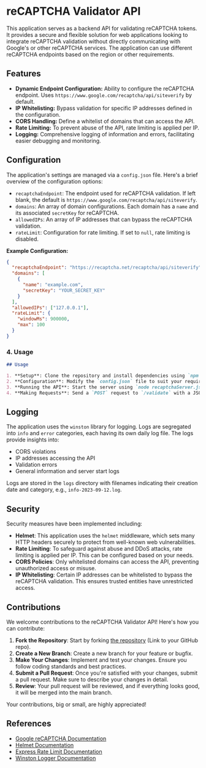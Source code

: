 # reCAPTCHA Validator API

This application serves as a backend API for validating reCAPTCHA tokens. It provides a secure and flexible solution for web applications looking to integrate reCAPTCHA validation without directly communicating with Google's or other reCAPTCHA services. The application can use different reCAPTCHA endpoints based on the region or other requirements.

## Features

- **Dynamic Endpoint Configuration:** Ability to configure the reCAPTCHA endpoint. Uses `https://www.google.com/recaptcha/api/siteverify` by default.
- **IP Whitelisting:** Bypass validation for specific IP addresses defined in the configuration.
- **CORS Handling:** Define a whitelist of domains that can access the API.
- **Rate Limiting:** To prevent abuse of the API, rate limiting is applied per IP.
- **Logging:** Comprehensive logging of information and errors, facilitating easier debugging and monitoring.

## Configuration

The application's settings are managed via a `config.json` file. Here's a brief overview of the configuration options:

- `recaptchaEndpoint`: The endpoint used for reCAPTCHA validation. If left blank, the default is `https://www.google.com/recaptcha/api/siteverify`.
- `domains`: An array of domain configurations. Each domain has a `name` and its associated `secretKey` for reCAPTCHA.
- `allowedIPs`: An array of IP addresses that can bypass the reCAPTCHA validation.
- `rateLimit`: Configuration for rate limiting. If set to `null`, rate limiting is disabled.

**Example Configuration:**

```json
{
  "recaptchaEndpoint": "https://recaptcha.net/recaptcha/api/siteverify",
  "domains": [
    {
      "name": "example.com",
      "secretKey": "YOUR_SECRET_KEY"
    }
  ],
  "allowedIPs": ["127.0.0.1"],
  "rateLimit": {
    "windowMs": 900000,
    "max": 100
  }
}
```

### 4. Usage

```markdown
## Usage

1. **Setup**: Clone the repository and install dependencies using `npm install`.
2. **Configuration**: Modify the `config.json` file to suit your requirements.
3. **Running the API**: Start the server using `node recaptchaServer.js`. It runs on port 3000 by default.
4. **Making Requests**: Send a `POST` request to `/validate` with a JSON body containing the reCAPTCHA token. The response will be a JSON object indicating the validation result.

```

## Logging

The application uses the `winston` library for logging. Logs are segregated into `info` and `error` categories, each having its own daily log file. The logs provide insights into:

- CORS violations
- IP addresses accessing the API
- Validation errors
- General information and server start logs

Logs are stored in the `logs` directory with filenames indicating their creation date and category, e.g., `info-2023-09-12.log`.

## Security

Security measures have been implemented including:

- **Helmet**: This application uses the `helmet` middleware, which sets many HTTP headers securely to protect from well-known web vulnerabilities.
- **Rate Limiting**: To safeguard against abuse and DDoS attacks, rate limiting is applied per IP. This can be configured based on your needs.
- **CORS Policies**: Only whitelisted domains can access the API, preventing unauthorized access or misuse.
- **IP Whitelisting**: Certain IP addresses can be whitelisted to bypass the reCAPTCHA validation. This ensures trusted entities have unrestricted access.

## Contributions

We welcome contributions to the reCAPTCHA Validator API! Here's how you can contribute:

1. **Fork the Repository**: Start by forking [the repository](#) (Link to your GitHub repo).
2. **Create a New Branch**: Create a new branch for your feature or bugfix.
3. **Make Your Changes**: Implement and test your changes. Ensure you follow coding standards and best practices.
4. **Submit a Pull Request**: Once you're satisfied with your changes, submit a pull request. Make sure to describe your changes in detail.
5. **Review**: Your pull request will be reviewed, and if everything looks good, it will be merged into the main branch.

Your contributions, big or small, are highly appreciated!

## References

- [Google reCAPTCHA Documentation](https://developers.google.com/recaptcha)
- [Helmet Documentation](https://helmetjs.github.io/)
- [Express Rate Limit Documentation](https://www.npmjs.com/package/express-rate-limit)
- [Winston Logger Documentation](https://github.com/winstonjs/winston)